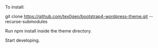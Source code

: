 To install:

git clone https://github.com/tex0gen/bootstrap4-wordpress-theme.git --recurse-submodules

Run npm install inside the theme directory.

Start developing.
